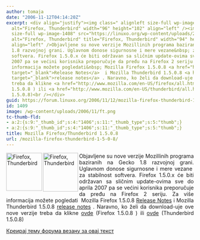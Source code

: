 ```yaml
---
author: tomaja
date: "2006-11-12T04:14:20Z"
excerpt: <div align="justify"><img class=" alignleft size-full wp-image-1406" src="https://linuxo.org/wp-content/uploads/2006/11/ft.png"
  alt="Firefox, Thunderbird" width="96" height="102" align="left" /><img class=" alignleft
  size-full wp-image-1408" src="https://linuxo.org/wp-content/uploads/2006/11/tf.png"
  alt="Firefox, Thunderbird" title="Firefox, Thunderbird" width="94" height="104"
  align="left" />Objavljene su nove verzije Mozillinih programa baziranih na Gecko
  1.8 razvojnoj grani. Uglavnom donose sigurnosne i mere vezane&nbsp; za stabilnost
  softvera. Firefox 1.5.0.x će biti održavan sa sličnim update-ovima sve do aprila
  2007 pa se većini korisnika preporučuje da pređu na Firefox 2 seriju. Za vi&scaron;e
  informacija možete pogledati&nbsp; Mozilla Firefox 1.5.0.8 <a href="http://www.mozilla.com/en-US/firefox/releases/1.5.0.8.html"
  target="_blank">Release Notes</a>  i Mozilla Thunderbird 1.5.0.8 <a href="http://www.mozilla.com/en-US/thunderbird/releases/1.5.0.8.htmlhttp://www.mozilla.com/en-US/thunderbird/releases/1.5.0.8.html"
  target="_blank">release notes</a> . Naravno, ko želi da download-uje ove nove verzije
  treba da klikne <a href="http://www.mozilla.com/en-US/firefox/all.html">ovde</a>  (Firefox
  1.5.0.8 ) ili <a href="http://www.mozilla.com/en-US/thunderbird/all.html" target="_blank">ovde</a>  (Thunderbird
  1.5.0.8)<br /></div>
guid: https://forum.linuxo.org/2006/11/12/mozilla-firefox-thunderbird-1-5-0-8/
id: 1409
image: /wp-content/uploads/2006/11/ft.png
tc-thumb-fld:
- a:2:{s:9:"_thumb_id";s:4:"1406";s:11:"_thumb_type";s:5:"thumb";}
- a:2:{s:9:"_thumb_id";s:4:"1406";s:11:"_thumb_type";s:5:"thumb";}
title: Mozilla Firefox/Thunderbird 1.5.0.8
url: /mozilla-firefox-thunderbird-1-5-0-8/
---
```

<div align="justify">
  <img class=" alignleft size-full wp-image-1406" src="https://linuxo.org/wp-content/uploads/2006/11/ft.png" alt="Firefox, Thunderbird" width="96" height="102" align="left" /><img class=" alignleft size-full wp-image-1408" src="https://linuxo.org/wp-content/uploads/2006/11/tf.png" alt="Firefox, Thunderbird" title="Firefox, Thunderbird" width="94" height="104" align="left" />Objavljene su nove verzije Mozillinih programa baziranih na Gecko 1.8 razvojnoj grani. Uglavnom donose sigurnosne i mere vezane&nbsp; za stabilnost softvera. Firefox 1.5.0.x će biti održavan sa sličnim update-ovima sve do aprila 2007 pa se većini korisnika preporučuje da pređu na Firefox 2 seriju. Za vi&scaron;e informacija možete pogledati&nbsp; Mozilla Firefox 1.5.0.8 <a href="http://www.mozilla.com/en-US/firefox/releases/1.5.0.8.html" target="_blank">Release Notes</a> i Mozilla Thunderbird 1.5.0.8 <a href="http://www.mozilla.com/en-US/thunderbird/releases/1.5.0.8.htmlhttp://www.mozilla.com/en-US/thunderbird/releases/1.5.0.8.html" target="_blank">release notes</a> . Naravno, ko želi da download-uje ove nove verzije treba da klikne <a href="http://www.mozilla.com/en-US/firefox/all.html">ovde</a> (Firefox 1.5.0.8 ) ili <a href="http://www.mozilla.com/en-US/thunderbird/all.html" target="_blank">ovde</a> (Thunderbird 1.5.0.8)
</div>

<!--break-->

[Креирај тему форума везану за овај текст](https://linuxo.org/nova-tema-na-forumu/?se_pid=1409)